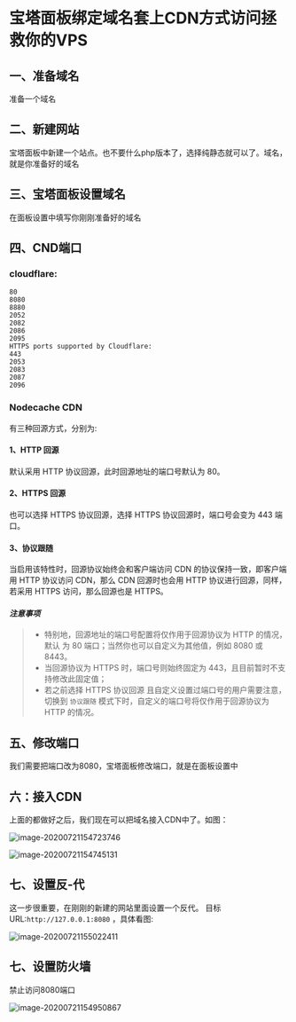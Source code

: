 # 宝塔面板绑定域名套上CDN方式访问拯救你的VPS

## 一、准备域名

准备一个域名

## 二、新建网站

宝塔面板中新建一个站点。也不要什么php版本了，选择纯静态就可以了。域名，就是你准备好的域名

## 三、宝塔面板设置域名

在面板设置中填写你刚刚准备好的域名

## 四、CND端口

### cloudflare:

```
80
8080
8880
2052
2082
2086
2095
HTTPS ports supported by Cloudflare:
443
2053
2083
2087
2096
```

### Nodecache CDN

有三种回源方式，分别为:

#### 1、HTTP 回源

默认采用 HTTP 协议回源，此时回源地址的端口号默认为 80。

#### 2、HTTPS 回源

也可以选择 HTTPS 协议回源，选择 HTTPS 协议回源时，端口号会变为 443 端口。

#### 3、协议跟随

当启用该特性时，回源协议始终会和客户端访问 CDN 的协议保持一致，即客户端用 HTTP 协议访问 CDN，那么 CDN 回源时也会用 HTTP 协议进行回源，同样，若采用 HTTPS 访问，那么回源也是 HTTPS。

#### *注意事项*

> - 特别地，回源地址的端口号配置将仅作用于回源协议为 HTTP 的情况，默认 为 80 端口；当然你也可以自定义为其他值，例如 8080 或 8443。
> - 当回源协议为 HTTPS 时，端口号则始终固定为 443，且目前暂时不支持修改此固定值；
> - 若之前选择 HTTPS 协议回源 且自定义设置过端口号的用户需要注意，切换到 `协议跟随` 模式下时，自定义的端口号将仅作用于回源协议为 HTTP 的情况。

## 五、修改端口

我们需要把端口改为8080，宝塔面板修改端口，就是在面板设置中

## 六：接入CDN

上面的都做好之后，我们现在可以把域名接入CDN中了。如图：

![image-20200721154723746](../../#ImageAssets/image-20200721154723746.png)

![image-20200721154745131](../../#ImageAssets/image-20200721154745131.png)

## 七、设置反-代

这一步很重要，在刚刚的新建的网站里面设置一个反代。
目标URL:`http://127.0.0.1:8080` ，具体看图:

![image-20200721155022411](../../#ImageAssets/image-20200721155022411.png)

## 七、设置防火墙

禁止访问8080端口

![image-20200721154950867](../../#ImageAssets/image-20200721154950867.png)

